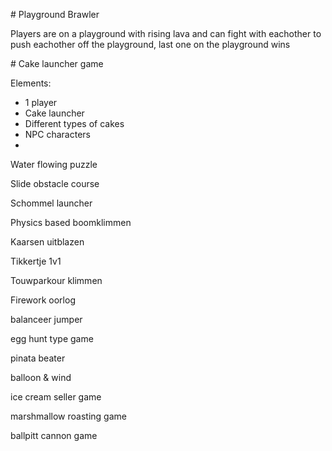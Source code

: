 \# Playground Brawler

Players are on a playground with rising lava and can fight with eachother to push eachother off the playground, last one on the playground wins





\# Cake launcher game

Elements: 

* 1 player
* Cake launcher
* Different types of cakes
* NPC characters
* 



Water flowing puzzle

Slide obstacle course

Schommel launcher

Physics based boomklimmen

Kaarsen uitblazen

Tikkertje 1v1

Touwparkour klimmen

Firework oorlog

balanceer jumper

egg hunt type game

pinata beater

balloon \& wind

ice cream seller game

marshmallow roasting  game

ballpitt cannon game





